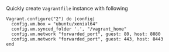 Quickly create `Vagrantfile` instance with following 

```
Vagrant.configure("2") do |config|
  config.vm.box = "ubuntu/xenial64"
  config.vm.synced_folder '.', "/vagrant_home"
  config.vm.network "forwarded_port", guest: 80, host: 8080
  config.vm.network "forwarded_port", guest: 443, host: 8443
end
```

